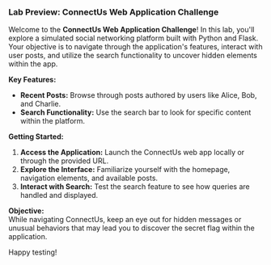 ### Lab Preview: ConnectUs Web Application Challenge

Welcome to the **ConnectUs Web Application Challenge**! In this lab, you'll explore a simulated social networking platform built with Python and Flask. Your objective is to navigate through the application's features, interact with user posts, and utilize the search functionality to uncover hidden elements within the app.

**Key Features:**
- **Recent Posts:** Browse through posts authored by users like Alice, Bob, and Charlie.
- **Search Functionality:** Use the search bar to look for specific content within the platform.

**Getting Started:**
1. **Access the Application:** Launch the ConnectUs web app locally or through the provided URL.
2. **Explore the Interface:** Familiarize yourself with the homepage, navigation elements, and available posts.
3. **Interact with Search:** Test the search feature to see how queries are handled and displayed.

**Objective:**  
While navigating ConnectUs, keep an eye out for hidden messages or unusual behaviors that may lead you to discover the secret flag within the application.

Happy testing!